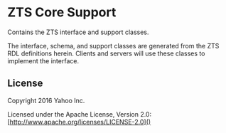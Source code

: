 ZTS Core Support
================

Contains the ZTS interface and support classes.

The interface, schema, and support classes are generated from the ZTS RDL definitions herein. Clients and servers will use these classes to implement the interface.

## License

Copyright 2016 Yahoo Inc.

Licensed under the Apache License, Version 2.0: [http://www.apache.org/licenses/LICENSE-2.0]()
